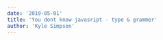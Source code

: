 ```yaml
---
date: '2019-05-01'
title: 'You dont know javasript - type & grammer'
author: 'Kyle Simpson'
---
```

